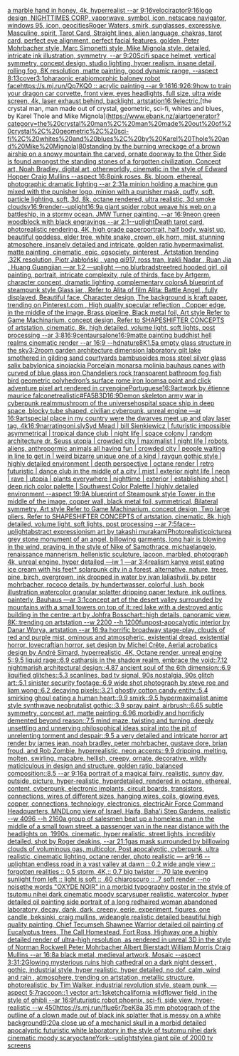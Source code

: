 [a marble hand in honey, 4k, hyperrealist --ar 9:16](https://www.ebank.nz/aiartgenerator?category=a%20marble%20hand%20in%20honey%2C%204k%2C%20hyperrealist%20--ar%209%3A16)[velociraptor](https://www.ebank.nz/aiartgenerator?category=velociraptor)[9:16](https://www.ebank.nz/aiartgenerator?category=9%3A16)[logo design, NIGHTTIMES CORP, vaporwave, symbol, icon, netscape navigator, windows 95, icon, geocities](https://www.ebank.nz/aiartgenerator?category=logo%20design%2C%20NIGHTTIMES%20CORP%2C%20vaporwave%2C%20symbol%2C%20icon%2C%20netscape%20navigator%2C%20windows%2095%2C%20icon%2C%20geocities)[Roger Waters, smirk, sunglasses, expressive, Masculine, spirit, Tarot Card, Straight lines, alien language, chakras, tarot card, perfect eye alignment, perfect facial features, golden, Peter Mohrbacher style, Marc Simonetti style, Mike Mignola style, detailed, intricate ink illustration, symmetry, --ar 9:20](https://www.ebank.nz/aiartgenerator?category=Roger%20Waters%2C%20smirk%2C%20sunglasses%2C%20expressive%2C%20Masculine%2C%20spirit%2C%20Tarot%20Card%2C%20Straight%20lines%2C%20alien%20language%2C%20chakras%2C%20tarot%20card%2C%20perfect%20eye%20alignment%2C%20perfect%20facial%20features%2C%20golden%2C%20Peter%20Mohrbacher%20style%2C%20Marc%20Simonetti%20style%2C%20Mike%20Mignola%20style%2C%20detailed%2C%20intricate%20ink%20illustration%2C%20symmetry%2C%20--ar%209%3A20)[Scifi space helmet, vertical symmetry, concept design, studio lighting, hyper realism, insane detail, rolling fog, 8K resolution, matte painting, good dynamic range, --aspect 8:13](https://www.ebank.nz/aiartgenerator?category=Scifi%20space%20helmet%2C%20vertical%20symmetry%2C%20concept%20design%2C%20studio%20lighting%2C%20hyper%20realism%2C%20insane%20detail%2C%20rolling%20fog%2C%208K%20resolution%2C%20matte%20painting%2C%20good%20dynamic%20range%2C%20--aspect%208%3A13)[cover](https://www.ebank.nz/aiartgenerator?category=cover)[3:1](https://www.ebank.nz/aiartgenerator?category=3%3A1)[pharaonic era](https://www.ebank.nz/aiartgenerator?category=pharaonic%20era)[biomorphic baloney robot face](https://www.ebank.nz/aiartgenerator?category=biomorphic%20baloney%20robot%20face)[https://s.mj.run/Qp7KQ0  :: acrylic painting --ar 9:16](https://www.ebank.nz/aiartgenerator?category=https%3A//s.mj.run/Qp7KQ0%20%20%3A%3A%20acrylic%20painting%20--ar%209%3A16)[16:9](https://www.ebank.nz/aiartgenerator?category=16%3A9)[26:9](https://www.ebank.nz/aiartgenerator?category=26%3A9)[how to train your dragon car corvette, front view, eyes headlights, full size, ultra wide screen, 4k, laser exhaust behind, backlight, artstation](https://www.ebank.nz/aiartgenerator?category=how%20to%20train%20your%20dragon%20car%20corvette%2C%20front%20view%2C%20eyes%20headlights%2C%20full%20size%2C%20ultra%20wide%20screen%2C%204k%2C%20laser%20exhaust%20behind%2C%20backlight%2C%20artstation)[16:9](https://www.ebank.nz/aiartgenerator?category=16%3A9)[electric.](https://www.ebank.nz/aiartgenerator?category=electric.)[the crystal man, man made out of crystal, geometric, sci-fi, whites and blues, by Karel Thole and Mike Mignola](https://www.ebank.nz/aiartgenerator?category=the%20crystal%20man%2C%20man%20made%20out%20of%20crystal%2C%20geometric%2C%20sci-fi%2C%20whites%20and%20blues%2C%20by%20Karel%20Thole%20and%20Mike%20Mignola)[80](https://www.ebank.nz/aiartgenerator?category=80)[standing by the burning wreckage of a brown airship on a snowy mountain the carved, ornate doorway to the Other Side is found amongst the standing stones of a forgotten civilization. Concept art, Noah Bradley, digital art, otherworldly, cinematic in the style of Edward Hopper Craig Mullins --aspect 16:8](https://www.ebank.nz/aiartgenerator?category=standing%20by%20the%20burning%20wreckage%20of%20a%20brown%20airship%20on%20a%20snowy%20mountain%20the%20carved%2C%20ornate%20doorway%20to%20the%20Other%20Side%20is%20found%20amongst%20the%20standing%20stones%20of%20a%20forgotten%20civilization.%20Concept%20art%2C%20Noah%20Bradley%2C%20digital%20art%2C%20otherworldly%2C%20cinematic%20in%20the%20style%20of%20Edward%20Hopper%20Craig%20Mullins%20--aspect%2016%3A8)[pink roses, 8k, bloom, ethereal, photographic dramatic lighting --ar 2:3](https://www.ebank.nz/aiartgenerator?category=pink%20roses%2C%208k%2C%20bloom%2C%20ethereal%2C%20photographic%20dramatic%20lighting%20--ar%202%3A3)[1](https://www.ebank.nz/aiartgenerator?category=1)[a minion holding a machine gun mixed with the punisher logo, minion with a punisher mask, puffy, soft, particle lighting, soft, 3d, 8k, octane rendered, ultra realistic, 3d smoke clouds](https://www.ebank.nz/aiartgenerator?category=a%20minion%20holding%20a%20machine%20gun%20mixed%20with%20the%20punisher%20logo%2C%20minion%20with%20a%20punisher%20mask%2C%20puffy%2C%20soft%2C%20particle%20lighting%2C%20soft%2C%203d%2C%208k%2C%20octane%20rendered%2C%20ultra%20realistic%2C%203d%20smoke%20clouds)[v](https://www.ebank.nz/aiartgenerator?category=v)[16:9](https://www.ebank.nz/aiartgenerator?category=16%3A9)[render](https://www.ebank.nz/aiartgenerator?category=render)[--uplight](https://www.ebank.nz/aiartgenerator?category=--uplight)[16:9](https://www.ebank.nz/aiartgenerator?category=16%3A9)[a giant spider robot weave his web on a battleship, in a stormy ocean. JMW Turner painting. --ar 16:9](https://www.ebank.nz/aiartgenerator?category=a%20giant%20spider%20robot%20weave%20his%20web%20on%20a%20battleship%2C%20in%20a%20stormy%20ocean.%20JMW%20Turner%20painting.%20--ar%2016%3A9)[neon green woodblock with black engravings --ar 2:1](https://www.ebank.nz/aiartgenerator?category=neon%20green%20woodblock%20with%20black%20engravings%20--ar%202%3A1)[--uplight](https://www.ebank.nz/aiartgenerator?category=--uplight)[Death tarot card, photorealistic rendering, 4K, high grade paper](https://www.ebank.nz/aiartgenerator?category=Death%20tarot%20card%2C%20photorealistic%20rendering%2C%204K%2C%20high%20grade%20paper)[portrait, half body, waist up, beautiful goddess, elder tree, white snake, crown, elk horn,  mist, stunning atmosphere, insanely detailed and intricate, golden ratio,hypermaximalist, matte painting, cinematic, epic, cgsociety, pinterest , Artstation trending ,32K resolution, Piotr Jabłoński , yang qi917, ross tran, Irakli Nadar , Ruan Jia , Huang Guangjian —ar 1:2 —uplight —no blur](https://www.ebank.nz/aiartgenerator?category=portrait%2C%20half%20body%2C%20waist%20up%2C%20beautiful%20goddess%2C%20elder%20tree%2C%20white%20snake%2C%20crown%2C%20elk%20horn%2C%20%20mist%2C%20stunning%20atmosphere%2C%20insanely%20detailed%20and%20intricate%2C%20golden%20ratio%2Chypermaximalist%2C%20matte%20painting%2C%20cinematic%2C%20epic%2C%20cgsociety%2C%20pinterest%20%2C%20Artstation%20trending%20%2C32K%20resolution%2C%20Piotr%20Jab%C5%82o%C5%84ski%20%2C%20yang%20qi917%2C%20ross%20tran%2C%20Irakli%20Nadar%20%2C%20Ruan%20Jia%20%2C%20Huang%20Guangjian%20%E2%80%94ar%201%3A2%20%E2%80%94uplight%20%E2%80%94no%20blur)[bradstreet](https://www.ebank.nz/aiartgenerator?category=bradstreet)[red hooded girl, oil painting, portrait, intricate complexity, rule of thirds, face by Artgerm, character concept, dramatic lighting, complementary colors](https://www.ebank.nz/aiartgenerator?category=red%20hooded%20girl%2C%20oil%20painting%2C%20portrait%2C%20intricate%20complexity%2C%20rule%20of%20thirds%2C%20face%20by%20Artgerm%2C%20character%20concept%2C%20dramatic%20lighting%2C%20complementary%20colors)[A blueprint of steampunk style Glass jar , Refer to  Alita of film Alita: Battle Angel , fully displayed, Beautiful face,  Character design, The background is kraft paper,  trending on Pinterest.com  , High quality specular reflection ,  Copper  edge, in the middle of the image, Brass pipeline,  Black metal foil,  Art style Refer to Game Machinarium.  concept design, Refer to SHAPESHIFTER CONCEPTS  of artstation, cinematic,  8k, high detailed,  volume light,  soft lights,  post processing    --ar 3:8](https://www.ebank.nz/aiartgenerator?category=A%20blueprint%20of%20steampunk%20style%20Glass%20jar%20%2C%20Refer%20to%20%20Alita%20of%20film%20Alita%3A%20Battle%20Angel%20%2C%20fully%20displayed%2C%20Beautiful%20face%2C%20%20Character%20design%2C%20The%20background%20is%20kraft%20paper%2C%20%20trending%20on%20Pinterest.com%20%20%2C%20High%20quality%20specular%20reflection%20%2C%20%20Copper%20%20edge%2C%20in%20the%20middle%20of%20the%20image%2C%20Brass%20pipeline%2C%20%20Black%20metal%20foil%2C%20%20Art%20style%20Refer%20to%20Game%20Machinarium.%20%20concept%20design%2C%20Refer%20to%20SHAPESHIFTER%20CONCEPTS%20%20of%20artstation%2C%20cinematic%2C%20%208k%2C%20high%20detailed%2C%20%20volume%20light%2C%20%20soft%20lights%2C%20%20post%20processing%20%20%20%20--ar%203%3A8)[16:9](https://www.ebank.nz/aiartgenerator?category=16%3A9)[centaurs](https://www.ebank.nz/aiartgenerator?category=centaurs)[alone](https://www.ebank.nz/aiartgenerator?category=alone)[16:9](https://www.ebank.nz/aiartgenerator?category=16%3A9)[matte painting buddhist hell realms cinematic render --ar 16:9 --hd](https://www.ebank.nz/aiartgenerator?category=matte%20painting%20buddhist%20hell%20realms%20cinematic%20render%20--ar%2016%3A9%20--hd)[nature](https://www.ebank.nz/aiartgenerator?category=nature)[8K](https://www.ebank.nz/aiartgenerator?category=8K)[1.5](https://www.ebank.nz/aiartgenerator?category=1.5)[a empty glass structure in the sky](https://www.ebank.nz/aiartgenerator?category=a%20empty%20glass%20structure%20in%20the%20sky)[3:2](https://www.ebank.nz/aiartgenerator?category=3%3A2)[room garden architecture dimension laboratory gilt lake smothered in gilding sand courtyards bambusoides moss steel silver glass salix babylonica sinojackia Porcelain monarsa molinia bauhaus panes with curved of blue glass iron Chandeliers rock transparent bathroom fog fish bird geometric polyhedron’s surface rome iron looms](https://www.ebank.nz/aiartgenerator?category=room%20garden%20architecture%20dimension%20laboratory%20gilt%20lake%20smothered%20in%20gilding%20sand%20courtyards%20bambusoides%20moss%20steel%20silver%20glass%20salix%20babylonica%20sinojackia%20Porcelain%20monarsa%20molinia%20bauhaus%20panes%20with%20curved%20of%20blue%20glass%20iron%20Chandeliers%20rock%20transparent%20bathroom%20fog%20fish%20bird%20geometric%20polyhedron%E2%80%99s%20surface%20rome%20iron%20looms)[a point and click adventure pixel art rendered in cryengine](https://www.ebank.nz/aiartgenerator?category=a%20point%20and%20click%20adventure%20pixel%20art%20rendered%20in%20cryengine)[Portuguese](https://www.ebank.nz/aiartgenerator?category=Portuguese)[](https://www.ebank.nz/aiartgenerator?category=)[16:9](https://www.ebank.nz/aiartgenerator?category=16%3A9)[artwork by étienne maurice falconet](https://www.ebank.nz/aiartgenerator?category=artwork%20by%20%C3%A9tienne%20maurice%20falconet)[realistic](https://www.ebank.nz/aiartgenerator?category=realistic)[#FA5B3D](https://www.ebank.nz/aiartgenerator?category=%23FA5B3D)[16:9](https://www.ebank.nz/aiartgenerator?category=16%3A9)[Demon skeleton army war in cyberpunk realm](https://www.ebank.nz/aiartgenerator?category=Demon%20skeleton%20army%20war%20in%20cyberpunk%20realm)[mushroom of the universe](https://www.ebank.nz/aiartgenerator?category=mushroom%20of%20the%20universe)[hospital space ship in deep space, blocky tube shaped, civilian cyberpunk, unreal engine —ar 16:9](https://www.ebank.nz/aiartgenerator?category=hospital%20space%20ship%20in%20deep%20space%2C%20blocky%20tube%20shaped%2C%20civilian%20cyberpunk%2C%20unreal%20engine%20%E2%80%94ar%2016%3A9)[art](https://www.ebank.nz/aiartgenerator?category=art)[special place in my country were the dwarves meet up and play laser tag, 4k](https://www.ebank.nz/aiartgenerator?category=special%20place%20in%20my%20country%20were%20the%20dwarves%20meet%20up%20and%20play%20laser%20tag%2C%204k)[16:9](https://www.ebank.nz/aiartgenerator?category=16%3A9)[narrating](https://www.ebank.nz/aiartgenerator?category=narrating)[oni,sly](https://www.ebank.nz/aiartgenerator?category=oni%2Csly)[Syd Mead | bill Sienkiewicz | futuristic impossible asymmetrical | tropical dance club | night life | space colony | random architecture dr. Seuss utopia |  crowded city | maximalist | night life | robots, aliens, anthropormic animals all having fun | crowded city | people waiting in line to get in | weird bizarre unique one of a kind | raygun gothic style | highly detailed environment | depth perspective | octane render | retro futuristic | dance club in the middle of a city | mist | exterior night life | neon | rave | utopia | plants everywhere | nighttime | exterior | establishing shot | deep rich color palette | Southwest Color Palette | highly detailed environment  --aspect 19:9](https://www.ebank.nz/aiartgenerator?category=Syd%20Mead%20%7C%20bill%20Sienkiewicz%20%7C%20futuristic%20impossible%20asymmetrical%20%7C%20tropical%20dance%20club%20%7C%20night%20life%20%7C%20space%20colony%20%7C%20random%20architecture%20dr.%20Seuss%20utopia%20%7C%20%20crowded%20city%20%7C%20maximalist%20%7C%20night%20life%20%7C%20robots%2C%20aliens%2C%20anthropormic%20animals%20all%20having%20fun%20%7C%20crowded%20city%20%7C%20people%20waiting%20in%20line%20to%20get%20in%20%7C%20weird%20bizarre%20unique%20one%20of%20a%20kind%20%7C%20raygun%20gothic%20style%20%7C%20highly%20detailed%20environment%20%7C%20depth%20perspective%20%7C%20octane%20render%20%7C%20retro%20futuristic%20%7C%20dance%20club%20in%20the%20middle%20of%20a%20city%20%7C%20mist%20%7C%20exterior%20night%20life%20%7C%20neon%20%7C%20rave%20%7C%20utopia%20%7C%20plants%20everywhere%20%7C%20nighttime%20%7C%20exterior%20%7C%20establishing%20shot%20%7C%20deep%20rich%20color%20palette%20%7C%20Southwest%20Color%20Palette%20%7C%20highly%20detailed%20environment%20%20--aspect%2019%3A9)[A blueprint of Steampunk style Tower,   in the middle of the image,   copper wall, black metal foil, symmetrical,  Bilateral symmetry,  Art style Refer to Game Machinarium.  concept design, Two large pliers, Refer to SHAPESHIFTER CONCEPTS  of artstation, cinematic,  8k, high detailed,  volume light,  soft lights,  post processing    --ar 7:5](https://www.ebank.nz/aiartgenerator?category=A%20blueprint%20of%20Steampunk%20style%20Tower%2C%20%20%20in%20the%20middle%20of%20the%20image%2C%20%20%20copper%20wall%2C%20black%20metal%20foil%2C%20symmetrical%2C%20%20Bilateral%20symmetry%2C%20%20Art%20style%20Refer%20to%20Game%20Machinarium.%20%20concept%20design%2C%20Two%20large%20pliers%2C%20Refer%20to%20SHAPESHIFTER%20CONCEPTS%20%20of%20artstation%2C%20cinematic%2C%20%208k%2C%20high%20detailed%2C%20%20volume%20light%2C%20%20soft%20lights%2C%20%20post%20processing%20%20%20%20--ar%207%3A5)[face](https://www.ebank.nz/aiartgenerator?category=face)[--uplight](https://www.ebank.nz/aiartgenerator?category=--uplight)[abstract expressionism art by takashi murakami](https://www.ebank.nz/aiartgenerator?category=abstract%20expressionism%20art%20by%20takashi%20murakami)[Photorealistic](https://www.ebank.nz/aiartgenerator?category=Photorealistic)[picture](https://www.ebank.nz/aiartgenerator?category=picture)[a grey stone monument of an angel, billowing garments, long hair is blowing in the wind, praying, in the style of Nike of Samothrace, michaelangelo, renaissance mannerism, hellenistic sculpture, lacoon, marbled, photograph 4k, unreal engine, hyper detailed —iw 1 —ar 3:4](https://www.ebank.nz/aiartgenerator?category=a%20grey%20stone%20monument%20of%20an%20angel%2C%20billowing%20garments%2C%20long%20hair%20is%20blowing%20in%20the%20wind%2C%20praying%2C%20in%20the%20style%20of%20Nike%20of%20Samothrace%2C%20michaelangelo%2C%20renaissance%20mannerism%2C%20hellenistic%20sculpture%2C%20lacoon%2C%20marbled%2C%20photograph%204k%2C%20unreal%20engine%2C%20hyper%20detailed%20%E2%80%94iw%201%20%E2%80%94ar%203%3A4)[realism kanye west eating ice cream with his feet](https://www.ebank.nz/aiartgenerator?category=realism%20kanye%20west%20eating%20ice%20cream%20with%20his%20feet)[* solarpunk city in a forest, alternative, nature, trees, pine, birch, overgrown, ink dropped in water by ivan laliashvili, by peter mohrbacher, rococo details, by hundertwasser, colorful, lush, book illustration watercolor granular splatter dripping paper texture, ink outlines, painterly, Bauhaus —ar 3:1](https://www.ebank.nz/aiartgenerator?category=%2A%20solarpunk%20city%20in%20a%20forest%2C%20alternative%2C%20nature%2C%20trees%2C%20pine%2C%20birch%2C%20overgrown%2C%20ink%20dropped%20in%20water%20by%20ivan%20laliashvili%2C%20by%20peter%20mohrbacher%2C%20rococo%20details%2C%20by%20hundertwasser%2C%20colorful%2C%20lush%2C%20book%20illustration%20watercolor%20granular%20splatter%20dripping%20paper%20texture%2C%20ink%20outlines%2C%20painterly%2C%20Bauhaus%20%E2%80%94ar%203%3A1)[concept art of the desert valley surrounded by mountains with a small towers on top of it::red lake with a destroyed antic building in the centre::art by Johfra Bosschart::high details, panoramic view, 8K::trending on artstation --w 2200 --h 1200](https://www.ebank.nz/aiartgenerator?category=concept%20art%20of%20the%20desert%20valley%20surrounded%20by%20mountains%20with%20a%20small%20towers%20on%20top%20of%20it%3A%3Ared%20lake%20with%20a%20destroyed%20antic%20building%20in%20the%20centre%3A%3Aart%20by%20Johfra%20Bosschart%3A%3Ahigh%20details%2C%20panoramic%20view%2C%208K%3A%3Atrending%20on%20artstation%20--w%202200%20--h%201200)[fun](https://www.ebank.nz/aiartgenerator?category=fun)[post-apocalyptic interior by Danar Worya, artstation --ar 16:9](https://www.ebank.nz/aiartgenerator?category=post-apocalyptic%20interior%20by%20Danar%20Worya%2C%20artstation%20--ar%2016%3A9)[a horrific broadway stage-play, clouds of red and purple mist, ominous and atmospheric, existential dread, existential horror, lovecraftian horror, set design by Michel Crête, Aerial acrobatics design by André Simard, hyperrealistic, 4K, Octane render, unreal engine 5::9.5 liquid rage::6.9 catharsis in the shadow realm, embrace the void::7.12 nightmarish architectural design::4.87 ancient soul of the 6th dimension::6.9 liquified glitches::5.3 scanlines, bad tv signal, 90s nostalgia, 90s glitch art::5.1 sinister security footage::6.9 wide shot photograph by steve roe and liam wong::6.2 decaying pixels::3.21 ghostly cotton candy entity::5.4 smirking ghoul eating a human heart::9.9 smirk::9.5 hypermaximalist anime style synthwave neobrutalist gothic::3.9 spray paint, airbrush::6.65 subtle symmetry, concept art, matte painting::6.96 morbidly and horrificly demented beyond reason::7.5 mind maze, twisting and turning, deeply unsettling and unnerving philosophical ideas spiral into the pit of unrelenting torment and despair::9.5 a very detailed and intricate horror art render by james jean, noah bradley, peter mohrbacher, gustave dore, brian froud, and Rob Zombie, hyperrealistic, neon accents::9.9 dripping, melting, molten, swirling, macabre, hellish, creepy, ornate, decorative, wildly maticiculous in design and structure, golden ratio, balanced composition::8.5 --ar 9:16](https://www.ebank.nz/aiartgenerator?category=a%20horrific%20broadway%20stage-play%2C%20clouds%20of%20red%20and%20purple%20mist%2C%20ominous%20and%20atmospheric%2C%20existential%20dread%2C%20existential%20horror%2C%20lovecraftian%20horror%2C%20set%20design%20by%20Michel%20Cr%C3%AAte%2C%20Aerial%20acrobatics%20design%20by%20Andr%C3%A9%20Simard%2C%20hyperrealistic%2C%204K%2C%20Octane%20render%2C%20unreal%20engine%205%3A%3A9.5%20liquid%20rage%3A%3A6.9%20catharsis%20in%20the%20shadow%20realm%2C%20embrace%20the%20void%3A%3A7.12%20nightmarish%20architectural%20design%3A%3A4.87%20ancient%20soul%20of%20the%206th%20dimension%3A%3A6.9%20liquified%20glitches%3A%3A5.3%20scanlines%2C%20bad%20tv%20signal%2C%2090s%20nostalgia%2C%2090s%20glitch%20art%3A%3A5.1%20sinister%20security%20footage%3A%3A6.9%20wide%20shot%20photograph%20by%20steve%20roe%20and%20liam%20wong%3A%3A6.2%20decaying%20pixels%3A%3A3.21%20ghostly%20cotton%20candy%20entity%3A%3A5.4%20smirking%20ghoul%20eating%20a%20human%20heart%3A%3A9.9%20smirk%3A%3A9.5%20hypermaximalist%20anime%20style%20synthwave%20neobrutalist%20gothic%3A%3A3.9%20spray%20paint%2C%20airbrush%3A%3A6.65%20subtle%20symmetry%2C%20concept%20art%2C%20matte%20painting%3A%3A6.96%20morbidly%20and%20horrificly%20demented%20beyond%20reason%3A%3A7.5%20mind%20maze%2C%20twisting%20and%20turning%2C%20deeply%20unsettling%20and%20unnerving%20philosophical%20ideas%20spiral%20into%20the%20pit%20of%20unrelenting%20torment%20and%20despair%3A%3A9.5%20a%20very%20detailed%20and%20intricate%20horror%20art%20render%20by%20james%20jean%2C%20noah%20bradley%2C%20peter%20mohrbacher%2C%20gustave%20dore%2C%20brian%20froud%2C%20and%20Rob%20Zombie%2C%20hyperrealistic%2C%20neon%20accents%3A%3A9.9%20dripping%2C%20melting%2C%20molten%2C%20swirling%2C%20macabre%2C%20hellish%2C%20creepy%2C%20ornate%2C%20decorative%2C%20wildly%20maticiculous%20in%20design%20and%20structure%2C%20golden%20ratio%2C%20balanced%20composition%3A%3A8.5%20--ar%209%3A16)[a portrait of a magical fairy, realistic, sunny day, outside, picture, hyper-realistic, hyperdetailed, rendered in octane, ethereal, content, cyberpunk, electronic implants, circuit boards, transistors, connections, wires of different sizes, hanging wires, coils, glowing eyes, copper, connections, technology, electronics, electric](https://www.ebank.nz/aiartgenerator?category=a%20portrait%20of%20a%20magical%20fairy%2C%20realistic%2C%20sunny%20day%2C%20outside%2C%20picture%2C%20hyper-realistic%2C%20hyperdetailed%2C%20rendered%20in%20octane%2C%20ethereal%2C%20content%2C%20cyberpunk%2C%20electronic%20implants%2C%20circuit%20boards%2C%20transistors%2C%20connections%2C%20wires%20of%20different%20sizes%2C%20hanging%20wires%2C%20coils%2C%20glowing%20eyes%2C%20copper%2C%20connections%2C%20technology%2C%20electronics%2C%20electric)[Air Force Command Headquarters, MND](https://www.ebank.nz/aiartgenerator?category=Air%20Force%20Command%20Headquarters%2C%20MND)[Long view of Israel, Haifa, Baha'i Step Gardens, realistic    --w 4096  --h 2160](https://www.ebank.nz/aiartgenerator?category=Long%20view%20of%20Israel%2C%20Haifa%2C%20Baha%27i%20Step%20Gardens%2C%20realistic%20%20%20%20--w%204096%20%20--h%202160)[a group of salesmen beat up a homeless man in the middle of a small town street, a passenger van in the near distance with the headlights on, 1990s, cinematic, hyper realistic, street lights, incredibly detailed, shot by Roger deakins, --ar 21:1](https://www.ebank.nz/aiartgenerator?category=a%20group%20of%20salesmen%20beat%20up%20a%20homeless%20man%20in%20the%20middle%20of%20a%20small%20town%20street%2C%20a%20passenger%20van%20in%20the%20near%20distance%20with%20the%20headlights%20on%2C%201990s%2C%20cinematic%2C%20hyper%20realistic%2C%20street%20lights%2C%20incredibly%20detailed%2C%20shot%20by%20Roger%20deakins%2C%20--ar%2021%3A1)[gas mask surrounded by billlowing clouds of voluminous gas, multicolor, Post apocalyptic, cyberpunk, ultra realistic, cinematic lighting, octane render, photo realistic — ar9:16 --uplight](https://www.ebank.nz/aiartgenerator?category=gas%20mask%20surrounded%20by%20billlowing%20clouds%20of%20voluminous%20gas%2C%20multicolor%2C%20Post%20apocalyptic%2C%20cyberpunk%2C%20ultra%20realistic%2C%20cinematic%20lighting%2C%20octane%20render%2C%20photo%20realistic%20%E2%80%94%20ar9%3A16%20--uplight)[an endless road in a vast valley at dawn :: 0.2 wide angle view :: forgotten realities :: 0.5 storm, 4K,:: 0.7 big twister :: .70 late evening sunlight from left :: light is soft :: .60 chiaroscuro  :: .7 soft render --no noise](https://www.ebank.nz/aiartgenerator?category=an%20endless%20road%20in%20a%20vast%20valley%20at%20dawn%20%3A%3A%200.2%20wide%20angle%20view%20%3A%3A%20forgotten%20realities%20%3A%3A%200.5%20storm%2C%204K%2C%3A%3A%200.7%20big%20twister%20%3A%3A%20.70%20late%20evening%20sunlight%20from%20left%20%3A%3A%20light%20is%20soft%20%3A%3A%20.60%20chiaroscuro%20%20%3A%3A%20.7%20soft%20render%20--no%20noise)[the words "OXYDE NOIR" in a morbid typography poster in the style of tsutomu nihei dark cinematic moody scary](https://www.ebank.nz/aiartgenerator?category=the%20words%20%22OXYDE%20NOIR%22%20in%20a%20morbid%20typography%20poster%20in%20the%20style%20of%20tsutomu%20nihei%20dark%20cinematic%20moody%20scary)[super realistic, watercolor, hyper detailed oil painting side portrait of a long redhaired woman abandoned laboratory, decay, dank, dark, creepy, eerie, experiment, figures, one candle, beksinki, craig mullins, wideangle realistic detailed beautiful high quality painting, Chief Tecumseh Shawnee Warrior detailed oil painting of Eucalyptus trees, The Call Homestead, Fort Ross, Highway one a highly detailed render of ultra-high resolution, as rendered in unreal 3D in the style of Norman Rockwell Peter Mohrbacher  Albert Bierstadt William Morris Craig Mullins --ar 16:8](https://www.ebank.nz/aiartgenerator?category=super%20realistic%2C%20watercolor%2C%20hyper%20detailed%20oil%20painting%20side%20portrait%20of%20a%20long%20redhaired%20woman%20abandoned%20laboratory%2C%20decay%2C%20dank%2C%20dark%2C%20creepy%2C%20eerie%2C%20experiment%2C%20figures%2C%20one%20candle%2C%20beksinki%2C%20craig%20mullins%2C%20wideangle%20realistic%20detailed%20beautiful%20high%20quality%20painting%2C%20Chief%20Tecumseh%20Shawnee%20Warrior%20detailed%20oil%20painting%20of%20Eucalyptus%20trees%2C%20The%20Call%20Homestead%2C%20Fort%20Ross%2C%20Highway%20one%20a%20highly%20detailed%20render%20of%20ultra-high%20resolution%2C%20as%20rendered%20in%20unreal%203D%20in%20the%20style%20of%20Norman%20Rockwell%20Peter%20Mohrbacher%20%20Albert%20Bierstadt%20William%20Morris%20Craig%20Mullins%20--ar%2016%3A8)[a black metal, medieval artwork, Mosaic --aspect 3:3](https://www.ebank.nz/aiartgenerator?category=a%20black%20metal%2C%20medieval%20artwork%2C%20Mosaic%20--aspect%203%3A3)[1:2](https://www.ebank.nz/aiartgenerator?category=1%3A2)[Glowing mysterious ruins high cathedral on a dark night dessert , gothic, industrial style, hyper realistic, hyper detailed, no dof, calm, wind and rain , atmosphere, trending on artstation, metallic structure, photorealistic, by Tim Walker, industrial revolution style, steam punk, —aspect 5:7](https://www.ebank.nz/aiartgenerator?category=Glowing%20mysterious%20ruins%20high%20cathedral%20on%20a%20dark%20night%20dessert%20%2C%20gothic%2C%20industrial%20style%2C%20hyper%20realistic%2C%20hyper%20detailed%2C%20no%20dof%2C%20calm%2C%20wind%20and%20rain%20%2C%20atmosphere%2C%20trending%20on%20artstation%2C%20metallic%20structure%2C%20photorealistic%2C%20by%20Tim%20Walker%2C%20industrial%20revolution%20style%2C%20steam%20punk%2C%20%E2%80%94aspect%205%3A7)[raccoon::1 vector art::1](https://www.ebank.nz/aiartgenerator?category=raccoon%3A%3A1%20vector%20art%3A%3A1)[sketch](https://www.ebank.nz/aiartgenerator?category=sketch)[california wildflower field, in the style of ghibli --ar 16:9](https://www.ebank.nz/aiartgenerator?category=california%20wildflower%20field%2C%20in%20the%20style%20of%20ghibli%20--ar%2016%3A9)[futuristic robot phoenix, sci-fi, side view, hyper-realistic --w 450](https://www.ebank.nz/aiartgenerator?category=futuristic%20robot%20phoenix%2C%20sci-fi%2C%20side%20view%2C%20hyper-realistic%20--w%20450)[<https://s.mj.run/fIue6r7beK8>](https://www.ebank.nz/aiartgenerator?category=%3Chttps%3A//s.mj.run/fIue6r7beK8%3E)[a 35 mm photograph of the outline of a clown made out of black ink splatter that is messy on a white background](https://www.ebank.nz/aiartgenerator?category=a%2035%20mm%20photograph%20of%20the%20outline%20of%20a%20clown%20made%20out%20of%20black%20ink%20splatter%20that%20is%20messy%20on%20a%20white%20background)[9:20](https://www.ebank.nz/aiartgenerator?category=9%3A20)[a close up of a mechanicl skull in a morbid detailed apocalyptic futuristic white laboratory in the style of tsutomu nihei dark cinematic moody scary](https://www.ebank.nz/aiartgenerator?category=a%20close%20up%20of%20a%20mechanicl%20skull%20in%20a%20morbid%20detailed%20apocalyptic%20futuristic%20white%20laboratory%20in%20the%20style%20of%20tsutomu%20nihei%20dark%20cinematic%20moody%20scary)[octane](https://www.ebank.nz/aiartgenerator?category=octane)[York](https://www.ebank.nz/aiartgenerator?category=York)[--uplight](https://www.ebank.nz/aiartgenerator?category=--uplight)[style](https://www.ebank.nz/aiartgenerator?category=style)[a giant pile of 2000 tv screens](https://www.ebank.nz/aiartgenerator?category=a%20giant%20pile%20of%202000%20tv%20screens)
